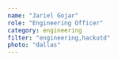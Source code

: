 ```yaml
---
name: "Jariel Gojar"
role: "Engineering Officer"
category: engineering
filter: "engineering,hackutd"
photo: "dallas"
---
```


